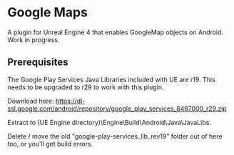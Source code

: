# Google Maps
A plugin for Unreal Engine 4 that enables GoogleMap objects on Android. Work in progress. 

## Prerequisites
The Google Play Services Java Libraries included with UE are r19. This needs to be upgraded to r29 to work with this plugin.

Download here: https://dl-ssl.google.com/android/repository/google_play_services_8487000_r29.zip

Extract to (UE Engine directory)\Engine\Build\Android\Java\JavaLibs.

Delete / move the old "google-play-services_lib_rev19" folder out of here too, or you'll get build errors.
